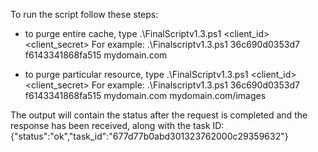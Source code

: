 To run the script follow these steps:

- to purge entire cache, type .\FinalScriptv1.3.ps1 <client_id> <client_secret> <domain name>
For example: .\Finalscriptv1.3.ps1 36c690d0353d7 f6143341868fa515 mydomain.com

- to purge particular resource, type .\FinalScriptv1.3.ps1 <client_id> <client_secret> <domain name> <web resource>
For example: .\Finalscriptv1.3.ps1 36c690d0353d7 f6143341868fa515 mydomain.com mydomain.com/images

The output will contain the status after the request is completed and the response has been received, along with the task ID:
{"status":"ok","task_id":"677d77b0abd301323762000c29359632"}
